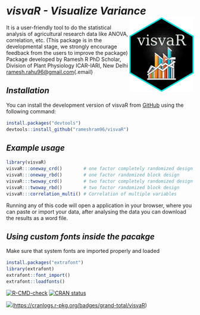 # *visvaR - Visualize Variance* <img src="man/figures/visvaRlogo.png" align="right" height="200" style="float:right; height:200px;"/>

It is a user-friendly tool to do the statistical analysis of agricultural research data like ANOVA, correlation, etc. (This package is in the developmental stage, we strongly encourage feedback from the users to improve the package) Package developed by Ramesh R PhD Scholar, Division of Plant Physiology ICAR-IARI, New Delhi [ramesh.rahu96\@gmail.com](mailto:ramesh.rahu96@gmail.com){.email}

## *Installation*

You can install the development version of visvaR from [GitHub](https://github.com/rameshram96/visvaR) using the following command:

``` r
install.packages("devtools")
devtools::install_github("rameshram96/visvaR")
```

## *Example usage*

``` r
library(visvaR)
visvaR:::oneway_crd()        # one factor completely randomized design 
visvaR:::oneway_rbd()        # one factor randomized block design 
visvaR:::twoway_crd()        # two factor completely randomized design 
visvaR:::twoway_rbd()        # two factor randomized block design 
visvaR:::correlation_multi() # Correlation of multiple variables 
```

Running any of this code will open a application in your browser, where you can paste or import your data, after analysing the data you can download the results as a word file.

## *Using custom fonts inside the pacakge*

Make sure that system fonts are imported properly and loaded

``` r
install.packages("extrafont")
library(extrafont)
extrafont::font_import()
extrafont::loadfonts()
```

<!-- badges: start -->

[![R-CMD-check](https://github.com/rameshram96/visvaR/actions/workflows/R-CMD-check.yaml/badge.svg)](https://github.com/rameshram96/visvaR/actions/workflows/R-CMD-check.yaml) [![CRAN status](https://www.r-pkg.org/badges/version/visvaR)](https://CRAN.R-project.org/package=visvaR)
<!-- badges: end -->
<!-- badges: start -->

[![](https://cranlogs.r-pkg.org/badges/visvaR)](https://cran.r-project.org/package=visvaR)(https://cranlogs.r-pkg.org/badges/grand-total/visvaR)

<!-- badges: end -->
